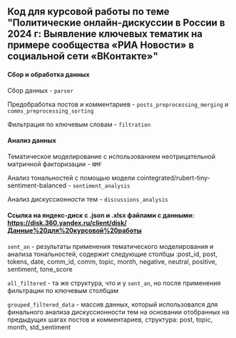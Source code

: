 ## Код для курсовой работы по теме "Политические онлайн-дискуссии в России в 2024 г: Выявление ключевых тематик на примере сообщества «РИА Новости» в социальной сети «ВКонтакте»"

#### Сбор и обработка данных

Сбор данных - `parser`

Предобработка постов и комментариев - `posts_preprocessing_merging` и `comms_preprocessing_sorting`

Фильтрация по ключевым словам - `filtration`

#### Анализ данных

Тематическое моделирование с использованием неотрицательной матричной факторизации - `NMF`

Анализ тональностей с помощью модели cointegrated/rubert-tiny-sentiment-balanced - `sentiment_analysis`

Анализ дискуссионности тем - `discussions_analysis`

#### Ссылка на яндекс-диск с .json и .xlsx файлами с данными:  https://disk.360.yandex.ru/client/disk/Данные%20для%20курсовой%20работы

`sent_an` -  результаты применения тематического моделирования и анализа тональностей, содержит следующие столбцы :post_id, post, tokens, date, comm_id, comm, topic, month, negative, neutral, positive, sentiment, tone_score

`all_filtered` - та же структура, что и у `sent_an`, но после применения фильтрации по ключевым столбцам

`grouped_filtered_data` - массив данных, который использовался для финального анализа дискуссионности тем на основании отобранных на предыдущих шагах постов и комментариев, структура: post, topic, month, std_sentiment
